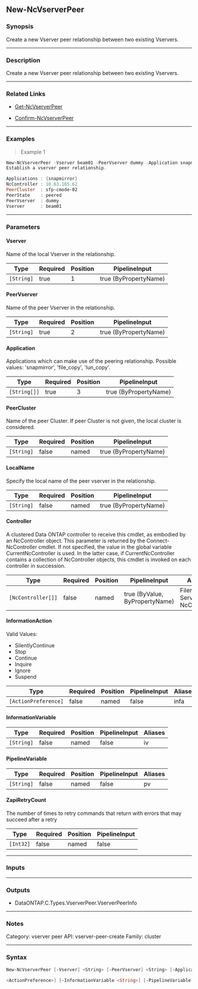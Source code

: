 New-NcVserverPeer
-----------------

### Synopsis
Create a new Vserver peer relationship between two existing Vservers.

---

### Description

Create a new Vserver peer relationship between two existing Vservers.

---

### Related Links
* [Get-NcVserverPeer](Get-NcVserverPeer)

* [Confirm-NcVserverPeer](Confirm-NcVserverPeer)

---

### Examples
> Example 1

```PowerShell
New-NcVserverPeer -Vserver beam01 -PeerVserver dummy -Application snapmirror
Establish a vserver peer relationship.

Applications : {snapmirror}
NcController : 10.63.165.62
PeerCluster  : sfp-cmode-02
PeerState    : peered
PeerVserver  : dummy
Vserver      : beam01

```

---

### Parameters
#### **Vserver**
Name of the local Vserver in the relationship.

|Type      |Required|Position|PipelineInput        |
|----------|--------|--------|---------------------|
|`[String]`|true    |1       |true (ByPropertyName)|

#### **PeerVserver**
Name of the peer Vserver in the relationship.

|Type      |Required|Position|PipelineInput        |
|----------|--------|--------|---------------------|
|`[String]`|true    |2       |true (ByPropertyName)|

#### **Application**
Applications which can make use of the peering relationship.  Possible values: 'snapmirror', 'file_copy', 'lun_copy'.

|Type        |Required|Position|PipelineInput        |
|------------|--------|--------|---------------------|
|`[String[]]`|true    |3       |true (ByPropertyName)|

#### **PeerCluster**
Name of the peer Cluster. If peer Cluster is not given, the local cluster is considered.

|Type      |Required|Position|PipelineInput        |
|----------|--------|--------|---------------------|
|`[String]`|false   |named   |true (ByPropertyName)|

#### **LocalName**
Specify the local name of the peer vserver in the relationship.

|Type      |Required|Position|PipelineInput        |
|----------|--------|--------|---------------------|
|`[String]`|false   |named   |true (ByPropertyName)|

#### **Controller**
A clustered Data ONTAP controller to receive this cmdlet, as embodied by an NcController object.  This parameter is returned by the Connect-NcController cmdlet.  If not specified, the value in the global variable CurrentNcController is used.  In the latter case, if CurrentNcController contains a collection of NcController objects, this cmdlet is invoked on each controller in succession.

|Type              |Required|Position|PipelineInput                 |Aliases                          |
|------------------|--------|--------|------------------------------|---------------------------------|
|`[NcController[]]`|false   |named   |true (ByValue, ByPropertyName)|Filer<br/>Server<br/>NcController|

#### **InformationAction**

Valid Values:

* SilentlyContinue
* Stop
* Continue
* Inquire
* Ignore
* Suspend

|Type                |Required|Position|PipelineInput|Aliases|
|--------------------|--------|--------|-------------|-------|
|`[ActionPreference]`|false   |named   |false        |infa   |

#### **InformationVariable**

|Type      |Required|Position|PipelineInput|Aliases|
|----------|--------|--------|-------------|-------|
|`[String]`|false   |named   |false        |iv     |

#### **PipelineVariable**

|Type      |Required|Position|PipelineInput|Aliases|
|----------|--------|--------|-------------|-------|
|`[String]`|false   |named   |false        |pv     |

#### **ZapiRetryCount**
The number of times to retry commands that return with errors that may succeed after a retry

|Type     |Required|Position|PipelineInput|
|---------|--------|--------|-------------|
|`[Int32]`|false   |named   |false        |

---

### Inputs

---

### Outputs
* DataONTAP.C.Types.VserverPeer.VserverPeerInfo

---

### Notes
Category: vserver peer
API: vserver-peer-create
Family: cluster

---

### Syntax
```PowerShell
New-NcVserverPeer [-Vserver] <String> [-PeerVserver] <String> [-Application] <String[]> [-PeerCluster <String>] [-LocalName <String>] [-Controller <NcController[]>] [-InformationAction 
```
```PowerShell
<ActionPreference>] [-InformationVariable <String>] [-PipelineVariable <String>] [-ZapiRetryCount <Int32>] [<CommonParameters>]
```
